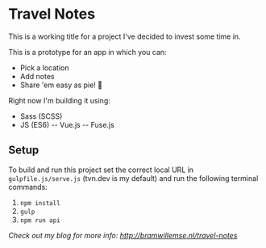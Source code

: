 # Travel Notes

This is a working title for a project I've decided to invest some time in. 

This is a prototype for an app in which you can:
- Pick a location
- Add notes
- Share 'em easy as pie! 🍰

Right now I'm building it using:
- Sass (SCSS)
- JS (ES6)
-- Vue.js
-- Fuse.js

## Setup
To build and run this project set the correct local URL in `gulpfile.js/serve.js` (tvn.dev is my default) and run the following terminal commands:
1. `npm install`
2. `gulp`
3. `npm run api`


_Check out my blog for more info: http://bramwillemse.nl/travel-notes_
